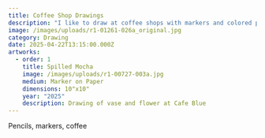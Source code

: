 ```yaml
---
title: Coffee Shop Drawings
description: "I like to draw at coffee shops with markers and colored pencils. "
image: /images/uploads/r1-01261-026a_original.jpg
category: Drawing
date: 2025-04-22T13:15:00.000Z
artworks:
  - order: 1
    title: Spilled Mocha
    image: /images/uploads/r1-00727-003a.jpg
    medium: Marker on Paper
    dimensions: 10"x10"
    year: "2025"
    description: Drawing of vase and flower at Cafe Blue
---
```

Pencils, markers, coffee
